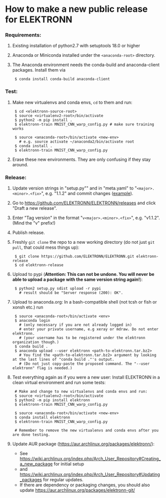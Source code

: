 # How to make a new public release for ELEKTRONN


### Requirements:

1. Existing installation of python2.7 with setuptools 18.0 or higher
2. Anaconda or Miniconda installed under the `<anaconda-root>` directory.
3. The Anaconda environment needs the conda-build and anaconda-client packages. Install them via

        $ conda install conda-build anaconda-client


### Test:
1. Make new virtualenvs and conda envs, `cd` to them and run:

        $ cd <elektronn-source-root>
        $ source <virtualenv2-root>/bin/activate
        $ python2 -m pip install .
        $ elektronn-train MNIST_CNN_warp_config.py # make sure training works

        $ source <anaconda-root>/bin/activate <new-env>
          # e.g. source activate ~/anaconda2/bin/activate root
        $ conda install .
        $ elektronn-train MNIST_CNN_warp_config.py

2. Erase these new environments. They are only confusing if they stay around.


### Release:
1. Update version strings in "setup.py"" and in "meta.yaml" to "`<major>.<minor>.<fix>`", e.g. "1.1.2" and commit changes ([example](https://github.com/ELEKTRONN/ELEKTRONN/commit/1d5d0cbd805eeb843471b5309e4b623c201d7969)).
2. Go to https://github.com/ELEKTRONN/ELEKTRONN/releases and click "Draft a new release".
3. Enter "Tag version" in the format "`v<major>.<minor>.<fix>`", e.g. "v1.1.2". (Mind the "v" prefix!)
4. Publish release.
5. Freshly `git clone` the repo to a new working directory (do not just `git pull`, that could mess things up):

        $ git clone https://github.com/ELEKTRONN/ELEKTRONN.git elektronn-release
        $ cd elektronn-release

6. Upload to pypi (**Attention: This can not be undone. You will never be able to upload a package with the same version string again!**):

        $ python2 setup.py sdist upload -r pypi
          # result should be "Server response (200): OK".

7. Upload to anaconda.org:
In a bash-compatible shell (not tcsh or fish or xonsh etc.) run

        $ source <anaconda-root>/bin/activate <env>
        $ anaconda login
          # (only necessary if you are not already logged in)
          # enter your private username, e.g xeray or mdraw. Do not enter elektronn.
          # (your username has to be registered under the elektronn organization though.)
        $ conda build .
        $ anaconda upload --user elektronn <path-to-elektronn.tar.bz2>
          # You find the <path-to-elektronn.tar.bz2> argument by looking at the last lines of "conda build ."'s output.
          # (Do not just copy-paste the proposed command. The "--user elektronn" flag is needed.)
8. Test everything again as if you were a new user: Install ELEKTRONN in a clean virtual environment and run some tests:

        # Make and change to new virtualenvs and conda envs and run:
        $ source <virtualenv2-root>/bin/activate
        $ python2 -m pip install elektronn
        $ elektronn-train MNIST_CNN_warp_config.py

        $ source <anaconda-root>/bin/activate <new-env>
        $ conda install elektronn
        $ elektronn-train MNIST_CNN_warp_config.py

        # Remember to remove the new virtualenvs and conda envs after you are done testing.

9. Update AUR package (https://aur.archlinux.org/packages/elektronn/):
    * See https://wiki.archlinux.org/index.php/Arch_User_Repository#Creating_a_new_package for initial setup
    * and https://wiki.archlinux.org/index.php/Arch_User_Repository#Updating_packages for regular updates.
    * If there are dependency or packaging changes, you should also update https://aur.archlinux.org/packages/elektronn-git/
